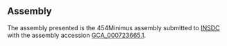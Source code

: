 

Assembly
--------

The assembly presented is the 454Minimus assembly submitted to
[INSDC](http://www.insdc.org) with the assembly accession
[GCA\_000723665.1](http://www.ebi.ac.uk/ena/data/view/GCA_000723665.1).
